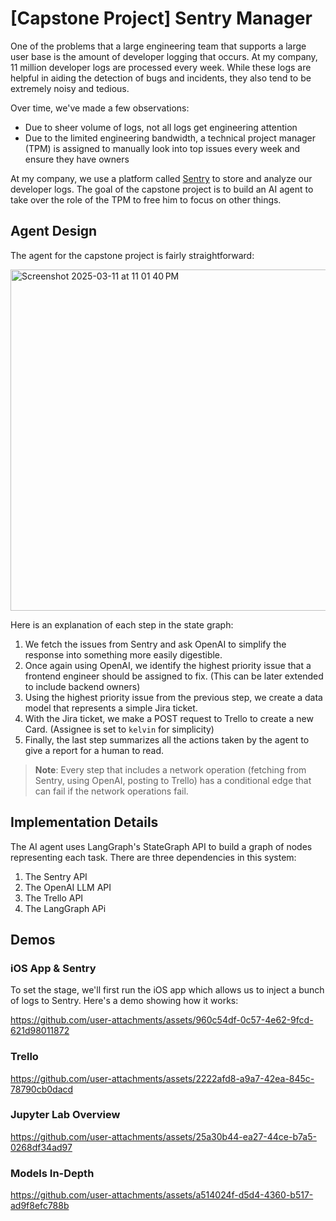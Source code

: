 # [Capstone Project] Sentry Manager

One of the problems that a large engineering team that supports a large user base is the amount of developer logging that occurs. At my company, 11 million developer logs are processed every week. While these logs are helpful in aiding the detection of bugs and incidents, they also tend to be extremely noisy and tedious.

Over time, we've made a few observations:

* Due to sheer volume of logs, not all logs get engineering attention
* Due to the limited engineering bandwidth, a technical project manager (TPM) is assigned to manually look into top issues every week and ensure they have owners

At my company, we use a platform called [Sentry](https://www.sentry.io) to store and analyze our developer logs. The goal of the capstone project is to build an AI agent to take over the role of the TPM to free him to focus on other things.

## Agent Design

The agent for the capstone project is fairly straightforward:

<img width="546" alt="Screenshot 2025-03-11 at 11 01 40 PM" src="https://github.com/user-attachments/assets/b67bde11-c205-479e-8658-09992418e2ac" />

Here is an explanation of each step in the state graph:

1. We fetch the issues from Sentry and ask OpenAI to simplify the response into something more easily digestible.
2. Once again using OpenAI, we identify the highest priority issue that a frontend engineer should be assigned to fix. (This can be later extended to include backend owners)
3. Using the highest priority issue from the previous step, we create a data model that represents a simple Jira ticket.
4. With the Jira ticket, we make a POST request to Trello to create a new Card. (Assignee is set to `kelvin` for simplicity)
5. Finally, the last step summarizes all the actions taken by the agent to give a report for a human to read.

> **Note**: Every step that includes a network operation (fetching from Sentry, using OpenAI, posting to Trello) has a conditional edge that can fail if the network operations fail.

## Implementation Details

The AI agent uses LangGraph's StateGraph API to build a graph of nodes representing each task. There are three dependencies in this system:

1. The Sentry API
2. The OpenAI LLM API
3. The Trello API
4. The LangGraph APi

## Demos

### iOS App & Sentry

To set the stage, we'll first run the iOS app which allows us to inject a bunch of logs to Sentry. Here's a demo showing how it works:

https://github.com/user-attachments/assets/960c54df-0c57-4e62-9fcd-621d98011872

### Trello

https://github.com/user-attachments/assets/2222afd8-a9a7-42ea-845c-78790cb0dacd

### Jupyter Lab Overview

https://github.com/user-attachments/assets/25a30b44-ea27-44ce-b7a5-0268df34ad97

### Models In-Depth

https://github.com/user-attachments/assets/a514024f-d5d4-4360-b517-ad9f8efc788b












